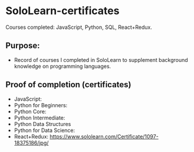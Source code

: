 # SoloLearn-certificates
Courses completed: JavaScript, Python, SQL, React+Redux. 

## Purpose: 
* Record of courses I completed in SoloLearn to supplement background knowledge on programming languages. 

## Proof of completion (certificates)
* JavaScript:
* Python for Beginners:
* Python Core: 
* Python Intermediate:
* Python Data Structures
* Python for Data Science: 
* React+Redux: https://www.sololearn.com/Certificate/1097-18375186/jpg/





